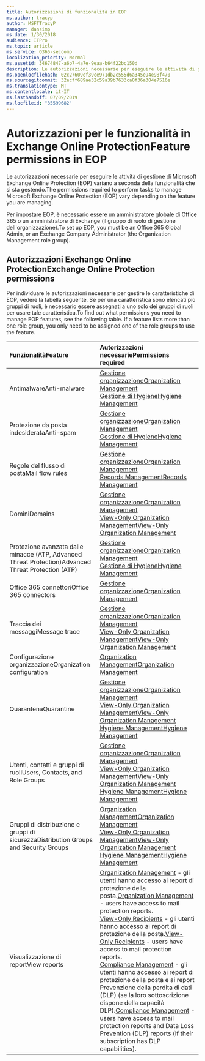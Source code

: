 ```yaml
---
title: Autorizzazioni di funzionalità in EOP
ms.author: tracyp
author: MSFTTracyP
manager: dansimp
ms.date: 1/30/2018
audience: ITPro
ms.topic: article
ms.service: O365-seccomp
localization_priority: Normal
ms.assetid: 34674847-a6b7-4a7e-9eaa-b64f22bc150d
description: Le autorizzazioni necessarie per eseguire le attività di gestione di Microsoft Exchange Online Protection (EOP) variano a seconda della funzionalità che si sta gestendo.
ms.openlocfilehash: 02c27609ef39ce971db2c555d6a345e94e98f470
ms.sourcegitcommit: 32ecff689ae32c59a39b7633ca0f36a304e7516e
ms.translationtype: MT
ms.contentlocale: it-IT
ms.lasthandoff: 07/09/2019
ms.locfileid: "35599682"
---
```

# <a name="feature-permissions-in-eop"></a><span data-ttu-id="d80e4-103">Autorizzazioni per le funzionalità in Exchange Online Protection</span><span class="sxs-lookup"><span data-stu-id="d80e4-103">Feature permissions in EOP</span></span>

<span data-ttu-id="d80e4-104">Le autorizzazioni necessarie per eseguire le attività di gestione di Microsoft Exchange Online Protection (EOP) variano a seconda della funzionalità che si sta gestendo.</span><span class="sxs-lookup"><span data-stu-id="d80e4-104">The permissions required to perform tasks to manage Microsoft Exchange Online Protection (EOP) vary depending on the feature you are managing.</span></span> 
  
<span data-ttu-id="d80e4-105">Per impostare EOP, è necessario essere un amministratore globale di Office 365 o un amministratore di Exchange (il gruppo di ruolo di gestione dell'organizzazione).</span><span class="sxs-lookup"><span data-stu-id="d80e4-105">To set up EOP, you must be an Office 365 Global Admin, or an Exchange Company Administrator (the Organization Management role group).</span></span>
  
## <a name="exchange-online-protection-permissions"></a><span data-ttu-id="d80e4-106">Autorizzazioni Exchange Online Protection</span><span class="sxs-lookup"><span data-stu-id="d80e4-106">Exchange Online Protection permissions</span></span>

<span data-ttu-id="d80e4-p101">Per individuare le autorizzazioni necessarie per gestire le caratteristiche di EOP, vedere la tabella seguente. Se per una caratteristica sono elencati più gruppi di ruoli, è necessario essere assegnati a uno solo dei gruppi di ruoli per usare tale caratteristica.</span><span class="sxs-lookup"><span data-stu-id="d80e4-p101">To find out what permissions you need to manage EOP features, see the following table. If a feature lists more than one role group, you only need to be assigned one of the role groups to use the feature.</span></span>
  
|<span data-ttu-id="d80e4-109">**Funzionalità**</span><span class="sxs-lookup"><span data-stu-id="d80e4-109">**Feature**</span></span>|<span data-ttu-id="d80e4-110">**Autorizzazioni necessarie**</span><span class="sxs-lookup"><span data-stu-id="d80e4-110">**Permissions required**</span></span>|
|:-----|:-----|
|<span data-ttu-id="d80e4-111">Antimalware</span><span class="sxs-lookup"><span data-stu-id="d80e4-111">Anti-malware</span></span>  <br/> |[<span data-ttu-id="d80e4-112">Gestione organizzazione</span><span class="sxs-lookup"><span data-stu-id="d80e4-112">Organization Management</span></span>](http://technet.microsoft.com/library/0bfd21c1-86ac-4369-86b7-aeba386741c8.aspx) <br/> [<span data-ttu-id="d80e4-113">Gestione di Hygiene</span><span class="sxs-lookup"><span data-stu-id="d80e4-113">Hygiene Management</span></span>](http://technet.microsoft.com/library/fc0a9ec2-9c3d-42f6-8442-8603fb29d464.aspx) <br/> |
|<span data-ttu-id="d80e4-114">Protezione da posta indesiderata</span><span class="sxs-lookup"><span data-stu-id="d80e4-114">Anti-spam</span></span>  <br/> |[<span data-ttu-id="d80e4-115">Gestione organizzazione</span><span class="sxs-lookup"><span data-stu-id="d80e4-115">Organization Management</span></span>](http://technet.microsoft.com/library/0bfd21c1-86ac-4369-86b7-aeba386741c8.aspx) <br/> [<span data-ttu-id="d80e4-116">Gestione di Hygiene</span><span class="sxs-lookup"><span data-stu-id="d80e4-116">Hygiene Management</span></span>](http://technet.microsoft.com/library/fc0a9ec2-9c3d-42f6-8442-8603fb29d464.aspx) <br/> |
|<span data-ttu-id="d80e4-117">Regole del flusso di posta</span><span class="sxs-lookup"><span data-stu-id="d80e4-117">Mail flow rules</span></span>  <br/> |[<span data-ttu-id="d80e4-118">Gestione organizzazione</span><span class="sxs-lookup"><span data-stu-id="d80e4-118">Organization Management</span></span>](http://technet.microsoft.com/library/0bfd21c1-86ac-4369-86b7-aeba386741c8.aspx) <br/> [<span data-ttu-id="d80e4-119">Records Management</span><span class="sxs-lookup"><span data-stu-id="d80e4-119">Records Management</span></span>](http://technet.microsoft.com/library/0e0c95ce-6109-4591-b86d-c6cfd44d21f5.aspx) <br/> |
|<span data-ttu-id="d80e4-120">Domini</span><span class="sxs-lookup"><span data-stu-id="d80e4-120">Domains</span></span>  <br/> |[<span data-ttu-id="d80e4-121">Gestione organizzazione</span><span class="sxs-lookup"><span data-stu-id="d80e4-121">Organization Management</span></span>](http://technet.microsoft.com/library/0bfd21c1-86ac-4369-86b7-aeba386741c8.aspx) <br/> [<span data-ttu-id="d80e4-122">View-Only Organization Management</span><span class="sxs-lookup"><span data-stu-id="d80e4-122">View-Only Organization Management</span></span>](http://technet.microsoft.com/library/c514c6d0-0157-4c52-9ec6-441d9a30f3df.aspx) <br/> |
|<span data-ttu-id="d80e4-123">Protezione avanzata dalle minacce (ATP, Advanced Threat Protection)</span><span class="sxs-lookup"><span data-stu-id="d80e4-123">Advanced Threat Protection (ATP)</span></span>  <br/> |[<span data-ttu-id="d80e4-124">Gestione organizzazione</span><span class="sxs-lookup"><span data-stu-id="d80e4-124">Organization Management</span></span>](http://technet.microsoft.com/library/0bfd21c1-86ac-4369-86b7-aeba386741c8.aspx) <br/> [<span data-ttu-id="d80e4-125">Gestione di Hygiene</span><span class="sxs-lookup"><span data-stu-id="d80e4-125">Hygiene Management</span></span>](http://technet.microsoft.com/library/fc0a9ec2-9c3d-42f6-8442-8603fb29d464.aspx) <br/> |
|<span data-ttu-id="d80e4-126">Office 365 connettori</span><span class="sxs-lookup"><span data-stu-id="d80e4-126">Office 365 connectors</span></span>  <br/> |[<span data-ttu-id="d80e4-127">Gestione organizzazione</span><span class="sxs-lookup"><span data-stu-id="d80e4-127">Organization Management</span></span>](http://technet.microsoft.com/library/0bfd21c1-86ac-4369-86b7-aeba386741c8.aspx) <br/> |
|<span data-ttu-id="d80e4-128">Traccia dei messaggi</span><span class="sxs-lookup"><span data-stu-id="d80e4-128">Message trace</span></span>  <br/> |[<span data-ttu-id="d80e4-129">Gestione organizzazione</span><span class="sxs-lookup"><span data-stu-id="d80e4-129">Organization Management</span></span>](http://technet.microsoft.com/library/0bfd21c1-86ac-4369-86b7-aeba386741c8.aspx) <br/> [<span data-ttu-id="d80e4-130">View-Only Organization Management</span><span class="sxs-lookup"><span data-stu-id="d80e4-130">View-Only Organization Management</span></span>](http://technet.microsoft.com/library/c514c6d0-0157-4c52-9ec6-441d9a30f3df.aspx) <br/> |
|<span data-ttu-id="d80e4-131">Configurazione organizzazione</span><span class="sxs-lookup"><span data-stu-id="d80e4-131">Organization configuration</span></span>  <br/> |[<span data-ttu-id="d80e4-132">Organization Management</span><span class="sxs-lookup"><span data-stu-id="d80e4-132">Organization Management</span></span>](http://technet.microsoft.com/library/0bfd21c1-86ac-4369-86b7-aeba386741c8.aspx) <br/> |
|<span data-ttu-id="d80e4-133">Quarantena</span><span class="sxs-lookup"><span data-stu-id="d80e4-133">Quarantine</span></span>  <br/> |[<span data-ttu-id="d80e4-134">Gestione organizzazione</span><span class="sxs-lookup"><span data-stu-id="d80e4-134">Organization Management</span></span>](http://technet.microsoft.com/library/0bfd21c1-86ac-4369-86b7-aeba386741c8.aspx) <br/> [<span data-ttu-id="d80e4-135">View-Only Organization Management</span><span class="sxs-lookup"><span data-stu-id="d80e4-135">View-Only Organization Management</span></span>](http://technet.microsoft.com/library/c514c6d0-0157-4c52-9ec6-441d9a30f3df.aspx) <br/> [<span data-ttu-id="d80e4-136">Hygiene Management</span><span class="sxs-lookup"><span data-stu-id="d80e4-136">Hygiene Management</span></span>](http://technet.microsoft.com/library/fc0a9ec2-9c3d-42f6-8442-8603fb29d464.aspx) <br/> |
|<span data-ttu-id="d80e4-137">Utenti, contatti e gruppi di ruoli</span><span class="sxs-lookup"><span data-stu-id="d80e4-137">Users, Contacts, and Role Groups</span></span>  <br/> |[<span data-ttu-id="d80e4-138">Gestione organizzazione</span><span class="sxs-lookup"><span data-stu-id="d80e4-138">Organization Management</span></span>](http://technet.microsoft.com/library/0bfd21c1-86ac-4369-86b7-aeba386741c8.aspx) <br/> [<span data-ttu-id="d80e4-139">View-Only Organization Management</span><span class="sxs-lookup"><span data-stu-id="d80e4-139">View-Only Organization Management</span></span>](http://technet.microsoft.com/library/c514c6d0-0157-4c52-9ec6-441d9a30f3df.aspx) <br/> [<span data-ttu-id="d80e4-140">Hygiene Management</span><span class="sxs-lookup"><span data-stu-id="d80e4-140">Hygiene Management</span></span>](http://technet.microsoft.com/library/fc0a9ec2-9c3d-42f6-8442-8603fb29d464.aspx) <br/> |
|<span data-ttu-id="d80e4-141">Gruppi di distribuzione e gruppi di sicurezza</span><span class="sxs-lookup"><span data-stu-id="d80e4-141">Distribution Groups and Security Groups</span></span>  <br/> |[<span data-ttu-id="d80e4-142">Organization Management</span><span class="sxs-lookup"><span data-stu-id="d80e4-142">Organization Management</span></span>](http://technet.microsoft.com/library/0bfd21c1-86ac-4369-86b7-aeba386741c8.aspx) <br/> [<span data-ttu-id="d80e4-143">View-Only Organization Management</span><span class="sxs-lookup"><span data-stu-id="d80e4-143">View-Only Organization Management</span></span>](http://technet.microsoft.com/library/c514c6d0-0157-4c52-9ec6-441d9a30f3df.aspx) <br/> [<span data-ttu-id="d80e4-144">Hygiene Management</span><span class="sxs-lookup"><span data-stu-id="d80e4-144">Hygiene Management</span></span>](http://technet.microsoft.com/library/fc0a9ec2-9c3d-42f6-8442-8603fb29d464.aspx) <br/> |
|<span data-ttu-id="d80e4-145">Visualizzazione di report</span><span class="sxs-lookup"><span data-stu-id="d80e4-145">View reports</span></span>  <br/> |<span data-ttu-id="d80e4-146">[Organization Management](http://technet.microsoft.com/library/0bfd21c1-86ac-4369-86b7-aeba386741c8.aspx) - gli utenti hanno accesso ai report di protezione della posta.</span><span class="sxs-lookup"><span data-stu-id="d80e4-146">[Organization Management](http://technet.microsoft.com/library/0bfd21c1-86ac-4369-86b7-aeba386741c8.aspx) - users have access to mail protection reports.</span></span>  <br/> <span data-ttu-id="d80e4-147">[View-Only Recipients](http://technet.microsoft.com/library/37e66b92-81d3-412f-b7a9-e1bb8cbeb468.aspx) - gli utenti hanno accesso ai report di protezione della posta.</span><span class="sxs-lookup"><span data-stu-id="d80e4-147">[View-Only Recipients](http://technet.microsoft.com/library/37e66b92-81d3-412f-b7a9-e1bb8cbeb468.aspx) - users have access to mail protection reports.</span></span>  <br/> <span data-ttu-id="d80e4-148">[Compliance Management](http://technet.microsoft.com/library/b91b23a4-e9c7-4bd0-9ee3-ec5cb498da15.aspx) - gli utenti hanno accesso ai report di protezione della posta e ai report Prevenzione della perdita di dati (DLP) (se la loro sottoscrizione dispone della capacità DLP).</span><span class="sxs-lookup"><span data-stu-id="d80e4-148">[Compliance Management](http://technet.microsoft.com/library/b91b23a4-e9c7-4bd0-9ee3-ec5cb498da15.aspx) - users have access to mail protection reports and Data Loss Prevention (DLP) reports (if their subscription has DLP capabilities).</span></span>  <br/> |
   


